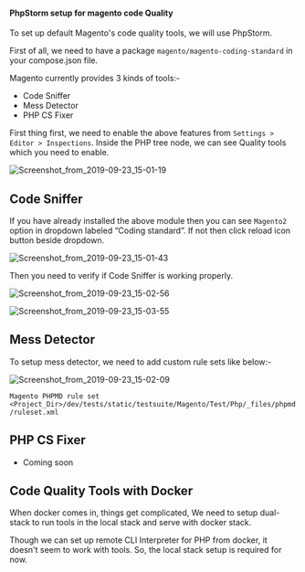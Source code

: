 #### PhpStorm setup for magento code Quality

To set up default Magento's code quality tools, we will use PhpStorm.

First of all, we need to have a package `magento/magento-coding-standard` in your compose.json file.

Magento currently provides 3 kinds of tools:-
- Code Sniffer
- Mess Detector
- PHP CS Fixer

First thing first, we need to enable the above features from `Settings > Editor > Inspections`. Inside the PHP tree node, we can see Quality tools which you need to enable.

![Screenshot_from_2019-09-23_15-01-19](uploads/27241824915670af1834d843e2464f50/Screenshot_from_2019-09-23_15-01-19.png)


## Code Sniffer

If you have already installed the above module then you can see `Magento2` option in dropdown labeled “Coding standard”. If not then click reload icon button beside dropdown.

![Screenshot_from_2019-09-23_15-01-43](uploads/de4c4a5f5b64f9de94528a448cccf2e5/Screenshot_from_2019-09-23_15-01-43.png)

Then you need to verify if Code Sniffer is working properly.

![Screenshot_from_2019-09-23_15-02-56](uploads/9c17b8f14668142b28ad832c6df81126/Screenshot_from_2019-09-23_15-02-56.png)

![Screenshot_from_2019-09-23_15-03-55](uploads/2a9ba530b999dc7fb4ef47e65f62c2a2/Screenshot_from_2019-09-23_15-03-55.png)


## Mess Detector

To setup mess detector, we need to add custom rule sets like below:-

![Screenshot_from_2019-09-23_15-02-09](uploads/ddfdb10da3dbda3018eab046f5947f06/Screenshot_from_2019-09-23_15-02-09.png)

`Magento PHPMD rule set <Project_Dir>/dev/tests/static/testsuite/Magento/Test/Php/_files/phpmd/ruleset.xml`


## PHP CS Fixer

- Coming soon


## Code Quality Tools with Docker

When docker comes in, things get complicated, We need to setup dual-stack to run tools in the local stack and serve with docker stack.

Though we can set up remote CLI Interpreter for PHP from docker, it doesn't seem to work with tools. So, the local stack setup is required for now.


